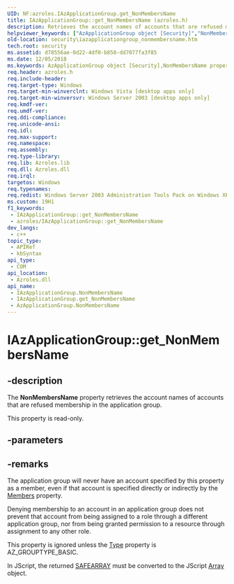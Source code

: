 ```yaml
---
UID: NF:azroles.IAzApplicationGroup.get_NonMembersName
title: IAzApplicationGroup::get_NonMembersName (azroles.h)
description: Retrieves the account names of accounts that are refused membership in the application group.
helpviewer_keywords: ["AzApplicationGroup object [Security]","NonMembersName property","IAzApplicationGroup interface [Security]","NonMembersName property","IAzApplicationGroup.NonMembersName","IAzApplicationGroup.get_NonMembersName","IAzApplicationGroup::NonMembersName","IAzApplicationGroup::get_NonMembersName","NonMembersName property [Security]","NonMembersName property [Security]","AzApplicationGroup object","NonMembersName property [Security]","IAzApplicationGroup interface","azroles/IAzApplicationGroup::NonMembersName","azroles/IAzApplicationGroup::get_NonMembersName","get_NonMembersName","security.iazapplicationgroup_nonmembersname"]
old-location: security\iazapplicationgroup_nonmembersname.htm
tech.root: security
ms.assetid: d78556ae-0d22-4df0-b850-dd7077fa3f85
ms.date: 12/05/2018
ms.keywords: AzApplicationGroup object [Security],NonMembersName property, IAzApplicationGroup interface [Security],NonMembersName property, IAzApplicationGroup.NonMembersName, IAzApplicationGroup.get_NonMembersName, IAzApplicationGroup::NonMembersName, IAzApplicationGroup::get_NonMembersName, NonMembersName property [Security], NonMembersName property [Security],AzApplicationGroup object, NonMembersName property [Security],IAzApplicationGroup interface, azroles/IAzApplicationGroup::NonMembersName, azroles/IAzApplicationGroup::get_NonMembersName, get_NonMembersName, security.iazapplicationgroup_nonmembersname
req.header: azroles.h
req.include-header: 
req.target-type: Windows
req.target-min-winverclnt: Windows Vista [desktop apps only]
req.target-min-winversvr: Windows Server 2003 [desktop apps only]
req.kmdf-ver: 
req.umdf-ver: 
req.ddi-compliance: 
req.unicode-ansi: 
req.idl: 
req.max-support: 
req.namespace: 
req.assembly: 
req.type-library: 
req.lib: Azroles.lib
req.dll: Azroles.dll
req.irql: 
targetos: Windows
req.typenames: 
req.redist: Windows Server 2003 Administration Tools Pack on Windows XP
ms.custom: 19H1
f1_keywords:
 - IAzApplicationGroup::get_NonMembersName
 - azroles/IAzApplicationGroup::get_NonMembersName
dev_langs:
 - c++
topic_type:
 - APIRef
 - kbSyntax
api_type:
 - COM
api_location:
 - Azroles.dll
api_name:
 - IAzApplicationGroup.NonMembersName
 - IAzApplicationGroup.get_NonMembersName
 - AzApplicationGroup.NonMembersName
---
```


# IAzApplicationGroup::get_NonMembersName


## -description

The <b>NonMembersName</b> property retrieves the account names of  accounts that are refused membership in  the application group.

This property is read-only.

## -parameters

## -remarks

The application group will never have an  account specified by this property as a member, even if that account is specified directly or indirectly by the <a href="https://docs.microsoft.com/windows/desktop/api/azroles/nf-azroles-iazapplicationgroup-get_members">Members</a> property.

Denying membership to an account in an application group does not prevent that account from being assigned to a role through a different application group, nor from being granted permission to a resource through assignment to any other role.

This property is ignored unless the <a href="https://docs.microsoft.com/windows/desktop/api/azroles/nf-azroles-iazapplicationgroup-get_type">Type</a> property is AZ_GROUPTYPE_BASIC.

In JScript, the returned <a href="https://docs.microsoft.com/windows/desktop/api/oaidl/ns-oaidl-safearray">SAFEARRAY</a> must be converted to the JScript <a href="https://docs.microsoft.com/scripting/javascript/reference/array-object-javascript">Array</a> object.

